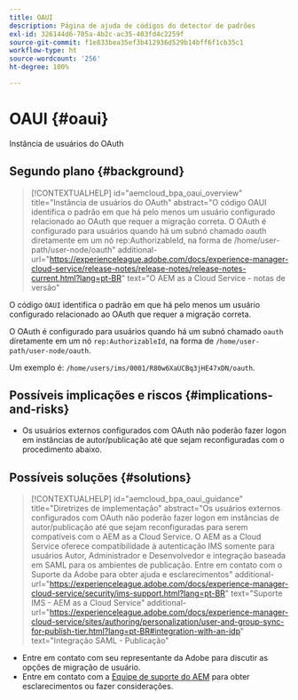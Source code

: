 ```yaml
---
title: OAUI
description: Página de ajuda de códigos do detector de padrões
exl-id: 326144d6-705a-4b2c-ac35-403fd4c2259f
source-git-commit: f1e833bea35ef3b412936d529b14bff6f1cb35c1
workflow-type: ht
source-wordcount: '256'
ht-degree: 100%

---
```


# OAUI {#oaui}

Instância de usuários do OAuth

## Segundo plano {#background}

>[!CONTEXTUALHELP]
>id="aemcloud_bpa_oaui_overview"
>title="Instância de usuários do OAuth"
>abstract="O código OAUI identifica o padrão em que há pelo menos um usuário configurado relacionado ao OAuth que requer a migração correta. O OAuth é configurado para usuários quando há um subnó chamado oauth diretamente em um nó rep:AuthorizableId, na forma de /home/user-path/user-node/oauth"
>additional-url="https://experienceleague.adobe.com/docs/experience-manager-cloud-service/release-notes/release-notes/release-notes-current.html?lang=pt-BR" text="O AEM as a Cloud Service - notas de versão"

O código `OAUI` identifica o padrão em que há pelo menos um usuário configurado relacionado ao OAuth que requer a migração correta.

O OAuth é configurado para usuários quando há um subnó chamado `oauth` diretamente em um nó `rep:AuthorizableId`, na forma de `/home/user-path/user-node/oauth`.

Um exemplo é: `/home/users/ims/0001/R80w6XaUCBq3jHE47xDN/oauth`.

## Possíveis implicações e riscos {#implications-and-risks}

* Os usuários externos configurados com OAuth não poderão fazer logon em instâncias de autor/publicação até que sejam reconfiguradas com o procedimento abaixo.

## Possíveis soluções {#solutions}

>[!CONTEXTUALHELP]
>id="aemcloud_bpa_oaui_guidance"
>title="Diretrizes de implementação"
>abstract="Os usuários externos configurados com OAuth não poderão fazer logon em instâncias de autor/publicação até que sejam reconfiguradas para serem compatíveis com o AEM as a Cloud Service. O AEM as a Cloud Service oferece compatibilidade à autenticação IMS somente para usuários Autor, Administrador e Desenvolvedor e integração baseada em SAML para os ambientes de publicação. Entre em contato com o Suporte da Adobe para obter ajuda e esclarecimentos"
>additional-url="https://experienceleague.adobe.com/docs/experience-manager-cloud-service/security/ims-support.html?lang=pt-BR" text="Suporte IMS - AEM as a Cloud Service"
>additional-url="https://experienceleague.adobe.com/docs/experience-manager-cloud-service/sites/authoring/personalization/user-and-group-sync-for-publish-tier.html?lang=pt-BR#integration-with-an-idp" text="Integração SAML - Publicação"

* Entre em contato com seu representante da Adobe para discutir as opções de migração de usuário.
* Entre em contato com a [Equipe de suporte do AEM](https://helpx.adobe.com/br/enterprise/using/support-for-experience-cloud.html) para obter esclarecimentos ou fazer considerações.
